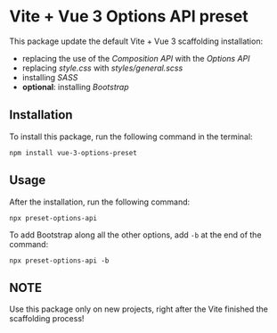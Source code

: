 # Vite + Vue 3 Options API preset

This package update the default Vite + Vue 3 scaffolding installation:

- replacing the use of the *Composition API* with the *Options API*
- replacing *style.css* with *styles/general.scss*
- installing *SASS*
- **optional**: installing *Bootstrap*

## Installation

To install this package, run the following command in the terminal:

```
npm install vue-3-options-preset
```

## Usage

After the installation, run the following command:

```
npx preset-options-api
```

To add Bootstrap along all the other options, add `-b` at the end of the command:

```
npx preset-options-api -b
```

## NOTE

Use this package only on new projects, right after the Vite finished the scaffolding process!